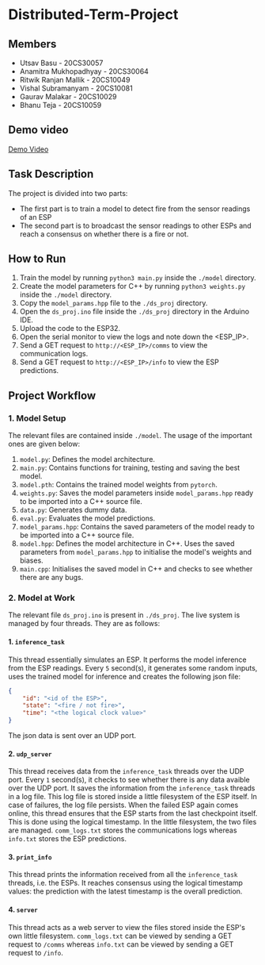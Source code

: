 # Distributed-Term-Project

## Members
- Utsav Basu - 20CS30057
- Anamitra Mukhopadhyay - 20CS30064
- Ritwik Ranjan Mallik - 20CS10049
- Vishal Subramanyam - 20CS10081
- Gaurav Malakar - 20CS10029
- Bhanu Teja - 20CS10059

## Demo video
[Demo Video](https://iitkgpacin-my.sharepoint.com/:v:/g/personal/utsavbasu_kgpian_iitkgp_ac_in/EX0FYFyrxzFBiHAGggi76-kBuLHDZ-hFvYgNRqIqqhWA8w?e=gH5SSa)

## Task Description
The project is divided into two parts:
- The first part is to train a model to detect fire from the sensor readings of an ESP
- The second part is to broadcast the sensor readings to other ESPs and reach a consensus on whether there is a fire or not. 

## How to Run
1. Train the model by running `python3 main.py` inside the `./model` directory.
2. Create the model parameters for C++ by running `python3 weights.py`
    inside the `./model` directory.
3. Copy the `model_params.hpp` file to the `./ds_proj` directory.
4. Open the `ds_proj.ino` file inside the `./ds_proj` directory in the Arduino IDE.
5. Upload the code to the ESP32.
6. Open the serial monitor to view the logs and note down the <ESP_IP>.
7. Send a GET request to `http://<ESP_IP>/comms` to view the communication logs.
8. Send a GET request to `http://<ESP_IP>/info` to view the ESP predictions.

## Project Workflow
### 1. Model Setup
The relevant files are contained inside `./model`. The usage of the important ones are given below:

1. `model.py`: Defines the model architecture.
2. `main.py`: Contains functions for training, testing and saving the best model.
3. `model.pth`: Contains the trained model weights from `pytorch`.
4. `weights.py`: Saves the model parameters inside `model_params.hpp` ready to be imported into a C++ source file.
5. `data.py`: Generates dummy data.
5. `eval.py`: Evaluates the model predictions.
5. `model_params.hpp`: Contains the saved parameters of the model ready to be imported into a C++ source file.
6. `model.hpp`: Defines the model architecture in C++. Uses the saved parameters from `model_params.hpp` to initialise the model's weights and biases.
7. `main.cpp`: Initialises the saved model in C++ and checks to see whether there are any bugs.

### 2. Model at Work
The relevant file `ds_proj.ino` is present in `./ds_proj`. The live system is managed by four threads. They are as follows:
#### 1. `inference_task`

This thread essentially simulates an ESP. It performs the model inference from the ESP readings. Every `5` second(s), it generates some random inputs, uses the trained model for inference and creates the following json file:
```json
{
    "id": "<id of the ESP>",
    "state": "<fire / not fire>",
    "time": "<the logical clock value>"
}
```

The json data is sent over an UDP port.

#### 2. `udp_server`

This thread receives data from the `inference_task` threads over the UDP port. Every `1` second(s), it checks to see whether there is any data avaible over the UDP port. It saves the information from the `inference_task` threads in a log file. This log file is stored inside a little filesystem of the ESP itself. In case of failures, the log file persists. When the failed ESP again comes online, this thread ensures that the ESP starts from the last checkpoint itself. This is done using the logical timestamp. In the little filesystem, the two files are managed. `comm_logs.txt` stores the communications logs whereas `info.txt` stores the ESP predictions.

#### 3. `print_info`

This thread prints the information received from all the `inference_task` threads, i.e. the ESPs. It reaches consensus using the logical timestamp values: the prediction with the latest timestamp is the overall prediction.

#### 4. `server`

This thread acts as a web server to view the files stored inside the ESP's own little filesystem.
`comm_logs.txt` can be viewed by sending a GET request to `/comms` whereas `info.txt` can be viewed by sending a GET request to `/info`.
